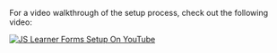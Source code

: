 <!--bl
    (filemeta
        (title "Environment Setup")
    )
/bl-->

<!--bl
    (section "./subsections/setup/environment-setup.md")
    (section "./subsections/setup/forms-setup.md")
/bl-->

For a video walkthrough of the setup process, check out the following video:

[![JS Learner Forms Setup On YouTube](https://img.youtube.com/vi/H0YLk-pVdPI/0.jpg)](https://www.youtube.com/watch?v=H0YLk-pVdPI)
